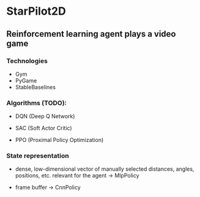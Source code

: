 # StarPilot2D

## Reinforcement learning agent plays a video game

### Technologies

- Gym
- PyGame
- StableBaselines


### Algorithms (TODO):

- DQN (Deep Q Network)

- SAC (Soft Actor Critic)

- PPO (Proximal Policy Optimization)

### State representation

- dense, low-dimensional vector of manually selected distances, angles, positions, etc. relevant for the agent -> MlpPolicy

- frame buffer -> CnnPolicy

